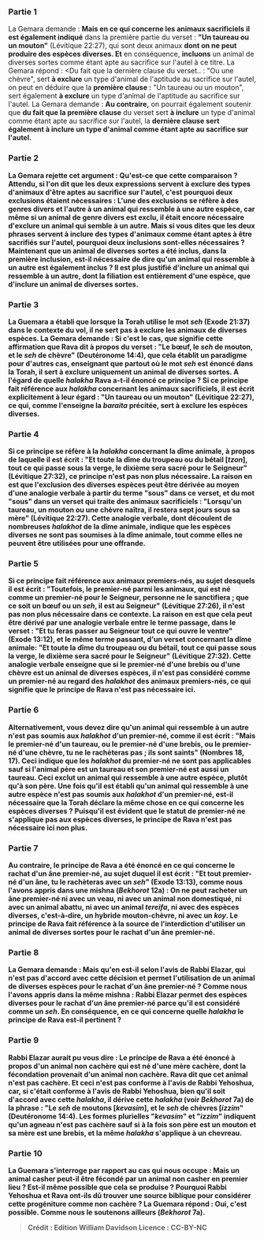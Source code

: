 
### Partie 1
La Gemara demande : <b>Mais en ce qui concerne les animaux sacrificiels</b> <b>il est également indiqué</b> dans la première partie du verset : <b>"Un taureau ou un mouton"</b> (Lévitique 22:27), qui sont deux animaux <b>dont on ne peut produire des espèces diverses. Et</b> en conséquence, <b>incluons</b> un animal de diverses sortes comme étant apte au sacrifice sur l'autel à ce titre. La Gemara répond : <Du fait que la dernière clause du verset.. : "Ou une chèvre", sert <b>à exclure</b> un type d'animal de l'aptitude au sacrifice sur l'autel, on peut en déduire que la <b>première clause :</b> "Un taureau ou un mouton", sert également <b>à exclure</b> un type d'animal de l'aptitude au sacrifice sur l'autel. La Gemara demande : <b>Au contraire,</b> on pourrait également soutenir que <b>du fait que la première clause</b> du verset sert <b>à inclure</b> un type d'animal comme étant apte au sacrifice sur l'autel, la <b>dernière clause sert également <b>à inclure</b> un type d'animal comme étant apte au sacrifice sur l'autel.

### Partie 2
La Gemara rejette cet argument : <b>Qu'est-ce que</b> <b>cette comparaison</b> ? <b>Attendu, si l'on dit</b> que les deux expressions servent <b>à exclure</b> des types d'animaux d'être aptes au sacrifice sur l'autel, <b>c'est</b> pourquoi <b>deux exclusions étaient nécessaires : </b> L'une des exclusions se réfère à des genres divers et l'autre à un animal qui ressemble à une autre espèce, <b>car même si</b> un animal de <b>genre divers est exclu, il était</b> encore <b>nécessaire d'exclure</b> un animal qui <b>semble</b> à un autre. <b>Mais si vous dites</b> que les deux phrases servent <b>à inclure</b> des types d'animaux comme étant aptes à être sacrifiés sur l'autel, <b>pourquoi deux inclusions</b> sont-elles nécessaires ? <b>Maintenant que</b> un animal de <b>diverses sortes a été inclus,</b> dans la première inclusion, est-il <b>nécessaire</b> de dire qu'un animal qui <b>ressemble</b> à un autre est également inclus ? Il est plus justifié d'inclure un animal qui ressemble à un autre, dont la filiation est entièrement d'une espèce, que d'inclure un animal de diverses sortes.

### Partie 3
La Guemara a établi que lorsque la Torah utilise le mot <i>seh</i> (Exode 21:37) dans le contexte du vol, il ne sert pas à exclure les animaux de diverses espèces. La Gemara demande : <b>Si c'est le cas,</b> que signifie <b>cette affirmation</b> <b>que Rava dit</b> à propos du verset : "Le bœuf, le <i>seh</i> de mouton, et le <i>seh</i> de chèvre" (Deutéronome 14:4), que <b>cela établit un paradigme</b> pour d'autres cas, enseignant que <b>partout où</b> le mot <b><i>seh</i> est énoncé</b> dans la Torah, <b>il</b> sert <b>à exclure uniquement</b> un animal de <b>diverses sortes. A l'égard de quelle <i>halakha</i></b> Rava a-t-il énoncé ce principe ? <b>Si</b> ce principe fait référence <b>aux</b> <i>halakha</i> concernant les <b>animaux sacrificiels</b>, <b>il est écrit explicitement à leur égard : "Un taureau ou un mouton"</b> (Lévitique 22:27), ce qui, comme l'enseigne la <i>baraita</i> précitée, sert à <b>exclure les espèces diverses.</b>

### Partie 4
<b>Si</b> ce principe se réfère <b>à</b> la <i>halakha</i> concernant la <b>dîme animale,</b> à propos de laquelle il est écrit : "Et toute la dîme du troupeau ou du bétail [<i>tzon</i>], tout ce qui passe sous la verge, le dixième sera sacré pour le Seigneur" (Lévitique 27:32), ce principe n'est pas non plus nécessaire. La raison en est que l'exclusion des diverses espèces peut être <b>dérivée</b> au moyen d'une analogie verbale <b>à partir</b> du terme <b>"sous"</b> dans ce verset, et du mot <b>"sous"</b> dans un verset qui traite des <b>animaux sacrificiels</b> : "Lorsqu'un taureau, un mouton ou une chèvre naîtra, il restera sept jours sous sa mère" (Lévitique 22:27). Cette analogie verbale, dont découlent de nombreuses <i>halakhot</i> de la dîme animale, indique que les espèces diverses ne sont pas soumises à la dîme animale, tout comme elles ne peuvent être utilisées pour une offrande.

### Partie 5
<b>Si</b> ce principe fait référence <b>aux animaux premiers-nés</b>, au sujet desquels il est écrit : "Toutefois, le premier-né parmi les animaux, qui est né comme un premier-né pour le Seigneur, personne ne le sanctifiera ; que ce soit un bœuf ou un <i>seh</i>, il est au Seigneur" (Lévitique 27:26), il n'est pas non plus nécessaire dans ce contexte. La raison en est que cela peut être <b>dérivé</b> par une analogie verbale entre le terme <b>passage,</b> dans le verset : "Et tu feras passer au Seigneur tout ce qui ouvre le ventre" (Exode 13:12), et le même terme <b>passant,</b> d'un verset concernant la <b>dîme animale:</b> "Et toute la dîme du troupeau ou du bétail, tout ce qui passe sous la verge, le dixième sera sacré pour le Seigneur" (Lévitique 27:32). Cette analogie verbale enseigne que si le premier-né d'une brebis ou d'une chèvre est un animal de diverses espèces, il n'est pas considéré comme un premier-né au regard des <i>halakhot</i> des animaux premiers-nés, ce qui signifie que le principe de Rava n'est pas nécessaire ici.

### Partie 6
<b>Alternativement, vous</b> devez <b>dire</b> qu'un animal qui <b>ressemble</b> à un autre n'est <b>pas</b> soumis aux <i>halakhot</i> d'un premier-né, <b>comme il est écrit : "Mais le premier-né d'un taureau,</b> ou le premier-né d'une brebis, ou le premier-né d'une chèvre, tu ne le rachèteras pas ; ils sont saints" (Nombres 18, 17). Ceci indique que les <i>halakhot</i> du premier-né ne sont pas applicables <b>sauf si</b> l'animal père <b>est un taureau</b> et <b>son premier-né est aussi un taureau.</b> Ceci exclut un animal qui ressemble à une autre espèce, plutôt qu'à son père. Une fois qu'il est établi qu'un animal qui ressemble à une autre espèce n'est pas soumis aux <i>halakhot</i> d'un premier-né, est-il <b>nécessaire</b> que la Torah déclare la même chose en ce qui concerne les <b>espèces diverses ?</b> Puisqu'il est évident que le statut de premier-né ne s'applique pas aux espèces diverses, le principe de Rava n'est pas nécessaire ici non plus.

### Partie 7
<b>Au contraire, le principe de Rava</b> <b>a été énoncé en ce qui concerne</b> le rachat d'un <b>âne premier-né,</b> au sujet duquel il est écrit : "Et tout premier-né d'un âne, tu le rachèteras avec un <i>seh</i>" (Exode 13:13), <b>comme nous l'avons appris</b> dans une mishna (<i>Bekhorot</i> 12a) : <b>On ne peut racheter</b> un âne premier-né <b>ni avec un veau, ni avec un animal non domestiqué, ni avec un animal abattu</b>, <b>ni avec un animal <i>tereifa</i></b>, <b>ni avec des espèces diverses,</b> c'est-à-dire, un hybride mouton-chèvre, <b>ni avec un <i>koy</i>.</b> Le principe de Rava fait référence à la source de l'interdiction d'utiliser un animal de diverses sortes pour le rachat d'un âne premier-né.

### Partie 8
La Gemara demande : <b>Mais</b> qu'en est-il <b>selon</b> l'avis de <b>Rabbi Elazar, qui</b> n'est pas d'accord avec cette décision et <b>permet</b> l'utilisation <b>de</b> un animal de <b>diverses espèces</b> pour le rachat d'un âne premier-né ? <b>Comme nous l'avons appris</b> dans la même mishna : <b>Rabbi Elazar permet des espèces diverses</b> pour le rachat d'un âne premier-né <b>parce qu'il est</b> considéré comme <b>un <i>seh</i>.</b> En conséquence, <b>en ce qui concerne quelle <i>halakha</i></b> le principe de Rava est-il pertinent ?

### Partie 9
<b>Rabbi Elazar</b> aurait pu <b>vous dire : Le principe de Rava</b> <b>a été énoncé à propos d'un animal non cachère</b> <b>qui est né d'une mère cachère</b>, <b>dont la fécondation provenait d'un animal non cachère</b>. Rava dit que cet animal n'est pas cachère. <b>Et</b> ceci n'est <b>pas conforme</b> à l'avis de <b>Rabbi Yehoshua, car, si</b> c'était conforme à l'avis de <b>Rabbi Yehoshua,</b> bien qu'il soit d'accord avec cette <i>halakha</i>, <b>il dérive</b> cette <i>halakha</i> (voir <i>Bekhorot</i> 7a) <b>de la phrase : <b>"Le <i>seh</i> de moutons [<i>kevasim</i>], et le <i>seh</i> de chèvres [<i>izzim</i>"</b> (Deutéronome 14:4). Les formes plurielles "<i>kevasim</i>" et "<i>izzim</i>" indiquent qu'un agneau n'est pas cachère <b>sauf</b> si à la fois <b>son père est un mouton et sa mère est une brebis,</b> et la même <i>halakha</i> s'applique à un chevreau.

### Partie 10
La Guemara s'interroge par rapport au cas qui nous occupe : <b>Mais un animal casher</b> peut-il <b>être fécondé par un animal non casher</b> en premier lieu ? Est-il même possible que cela se produise ? Pourquoi Rabbi Yehoshua et Rava ont-ils dû trouver une source biblique pour considérer cette progéniture comme non cachère ? La Guemara répond : <b>Oui,</b> c'est possible. <b>Comme nous le soutenons</b> ailleurs (<i>Bekhorot</i> 7a).

>Crédit : Edition William Davidson
>Licence : CC-BY-NC
